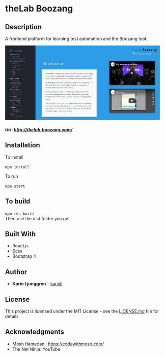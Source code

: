 # theLab Boozang

## Description
A frontend platform for learning test automation and the Boozang tool. 

![Screenshot](/src/img/screenshot.jpg?raw=true "Screenshot")

##### Url: http://thelab.boozang.com/

## Installation
To install

```npm install```

To run

```npm start```

## To build
```npm run build```   
Then use the dist folder you get.

## Built With
* React.js
* Scss
* Bootstrap 4

## Author
* **Karin Ljunggren** - [karinlj](https://github.com/karinlj)

## License
This project is licensed under the MIT License - see the [LICENSE.md](LICENSE.md) file for details

## Acknowledgments  
* Mosh Hamedani:  https://codewithmosh.com/
* The Net Ninja:  YouTube


